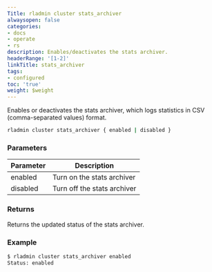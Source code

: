 ```yaml
---
Title: rladmin cluster stats_archiver
alwaysopen: false
categories:
- docs
- operate
- rs
description: Enables/deactivates the stats archiver.
headerRange: '[1-2]'
linkTitle: stats_archiver
tags:
- configured
toc: 'true'
weight: $weight
---
```


Enables or deactivates the stats archiver, which logs statistics in CSV (comma-separated values) format.

```sh
rladmin cluster stats_archiver { enabled | disabled }
```

### Parameters

| Parameter | Description |
|-----------|-------------|
| enabled | Turn on the stats archiver |
| disabled | Turn off the stats archiver |

### Returns

Returns the updated status of the stats archiver. 

### Example

```sh
$ rladmin cluster stats_archiver enabled 
Status: enabled
```